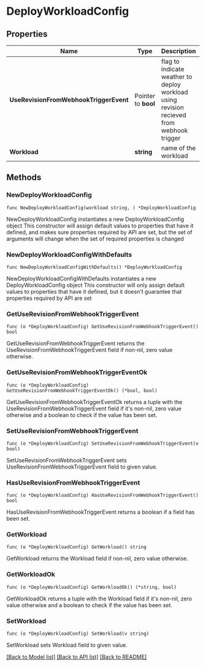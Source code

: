 # DeployWorkloadConfig

## Properties

Name | Type | Description | Notes
------------ | ------------- | ------------- | -------------
**UseRevisionFromWebhookTriggerEvent** | Pointer to **bool** | flag to indicate weather to deploy workload using revision recieved from webhook trigger | [optional] 
**Workload** | **string** | name of the workload | 

## Methods

### NewDeployWorkloadConfig

`func NewDeployWorkloadConfig(workload string, ) *DeployWorkloadConfig`

NewDeployWorkloadConfig instantiates a new DeployWorkloadConfig object
This constructor will assign default values to properties that have it defined,
and makes sure properties required by API are set, but the set of arguments
will change when the set of required properties is changed

### NewDeployWorkloadConfigWithDefaults

`func NewDeployWorkloadConfigWithDefaults() *DeployWorkloadConfig`

NewDeployWorkloadConfigWithDefaults instantiates a new DeployWorkloadConfig object
This constructor will only assign default values to properties that have it defined,
but it doesn't guarantee that properties required by API are set

### GetUseRevisionFromWebhookTriggerEvent

`func (o *DeployWorkloadConfig) GetUseRevisionFromWebhookTriggerEvent() bool`

GetUseRevisionFromWebhookTriggerEvent returns the UseRevisionFromWebhookTriggerEvent field if non-nil, zero value otherwise.

### GetUseRevisionFromWebhookTriggerEventOk

`func (o *DeployWorkloadConfig) GetUseRevisionFromWebhookTriggerEventOk() (*bool, bool)`

GetUseRevisionFromWebhookTriggerEventOk returns a tuple with the UseRevisionFromWebhookTriggerEvent field if it's non-nil, zero value otherwise
and a boolean to check if the value has been set.

### SetUseRevisionFromWebhookTriggerEvent

`func (o *DeployWorkloadConfig) SetUseRevisionFromWebhookTriggerEvent(v bool)`

SetUseRevisionFromWebhookTriggerEvent sets UseRevisionFromWebhookTriggerEvent field to given value.

### HasUseRevisionFromWebhookTriggerEvent

`func (o *DeployWorkloadConfig) HasUseRevisionFromWebhookTriggerEvent() bool`

HasUseRevisionFromWebhookTriggerEvent returns a boolean if a field has been set.

### GetWorkload

`func (o *DeployWorkloadConfig) GetWorkload() string`

GetWorkload returns the Workload field if non-nil, zero value otherwise.

### GetWorkloadOk

`func (o *DeployWorkloadConfig) GetWorkloadOk() (*string, bool)`

GetWorkloadOk returns a tuple with the Workload field if it's non-nil, zero value otherwise
and a boolean to check if the value has been set.

### SetWorkload

`func (o *DeployWorkloadConfig) SetWorkload(v string)`

SetWorkload sets Workload field to given value.



[[Back to Model list]](../README.md#documentation-for-models) [[Back to API list]](../README.md#documentation-for-api-endpoints) [[Back to README]](../README.md)


